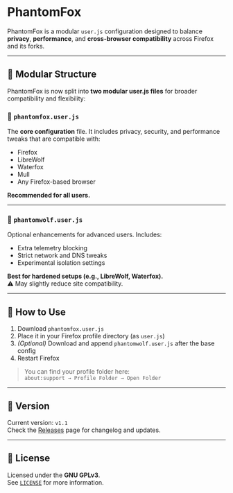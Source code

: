# PhantomFox

PhantomFox is a modular `user.js` configuration designed to balance **privacy**, **performance**, and **cross-browser compatibility** across Firefox and its forks.

---

## 🧱 Modular Structure

PhantomFox is now split into **two modular user.js files** for broader compatibility and flexibility:

### 🔹 `phantomfox.user.js`
The **core configuration** file. It includes privacy, security, and performance tweaks that are compatible with:

- Firefox
- LibreWolf
- Waterfox
- Mull
- Any Firefox-based browser

**Recommended for all users.**

---

### 🔸 `phantomwolf.user.js`
Optional enhancements for advanced users. Includes:

- Extra telemetry blocking
- Strict network and DNS tweaks
- Experimental isolation settings

**Best for hardened setups (e.g., LibreWolf, Waterfox).**  
⚠️ May slightly reduce site compatibility.

---

## 🔧 How to Use

1. Download `phantomfox.user.js`
2. Place it in your Firefox profile directory (as `user.js`)
3. *(Optional)* Download and append `phantomwolf.user.js` after the base config
4. Restart Firefox

> You can find your profile folder here:  
> `about:support → Profile Folder → Open Folder`

---

## 📌 Version

Current version: `v1.1`  
Check the [Releases](https://github.com/MKDPrime/PhantomFox/releases) page for changelog and updates.

---

## 📜 License

Licensed under the **GNU GPLv3**.  
See [`LICENSE`](./LICENSE) for more information.

